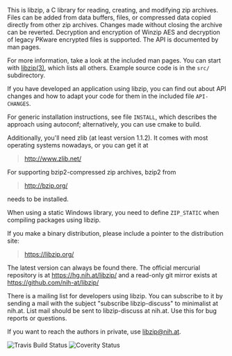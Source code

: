 This is libzip, a C library for reading, creating, and modifying zip
archives. Files can be added from data buffers, files, or compressed
data copied directly from other zip archives. Changes made without
closing the archive can be reverted. Decryption and encryption of
Winzip AES and decryption of legacy PKware encrypted files is
supported. The API is documented by man pages.

For more information, take a look at the included man pages.  You can
start with [libzip(3)](https://libzip.org/documentation/libzip.html), which lists
all others.  Example source code is in the `src/` subdirectory.

If you have developed an application using libzip, you can find out
about API changes and how to adapt your code for them in the included
file `API-CHANGES`.

For generic installation instructions, see file `INSTALL`, which
describes the approach using autoconf; alternatively, you can
use cmake to build.

Additionally, you'll need zlib (at least version 1.1.2). It comes
with most operating systems nowadays, or you can get it at
>	http://www.zlib.net/

For supporting bzip2-compressed zip archives, bzip2 from
>	http://bzip.org/

needs to be installed.

When using a static Windows library, you need to define `ZIP_STATIC`
when compiling packages using libzip.

If you make a binary distribution, please include a pointer to the
distribution site:
>	https://libzip.org/

The latest version can always be found there.  The official mercurial
repository is at https://hg.nih.at/libzip/ and a read-only git mirror
exists at https://github.com/nih-at/libzip/

There is a mailing list for developers using libzip.  You can
subscribe to it by sending a mail with the subject "subscribe
libzip-discuss" to minimalist at nih.at. List mail should be sent
to libzip-discuss at nih.at. Use this for bug reports or questions.

If you want to reach the authors in private, use <libzip@nih.at>.

![Travis Build Status](https://api.travis-ci.org/nih-at/libzip.svg?branch=master)
![Coverity Status](https://scan.coverity.com/projects/127/badge.svg?flat=1)
